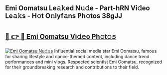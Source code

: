 ## Emi Oomatsu Le𝚊𝚔ed N𝚞𝚍e - Part-hRN Vi𝚍eo Le𝚊𝚔s - H𝚘t O𝚗lyf𝚊ns Ph𝚘tos 38gJJ

# <h2><a href="http://hf226gk.feru.top/?c=Emi+Oomatsu">🔗 👉 🔴 Emi Oomatsu Vi𝚍𝚎o Ph𝚘t𝚘𝚜</a></h2>

[![Emi Oomatsu Nu𝚍𝚎s](https://i.imgur.com/0TWrTi3.gif)](http://hf226gk.feru.top/?c=Emi+Oomatsu)
Influential social media star Emi Oomatsu, famous for sharing lifestyle and dance-themed content, including dance trend performances and mini vlogs. Respected scientist Emi Oomatsu, recognized for their groundbreaking research and contributions to their field. 
